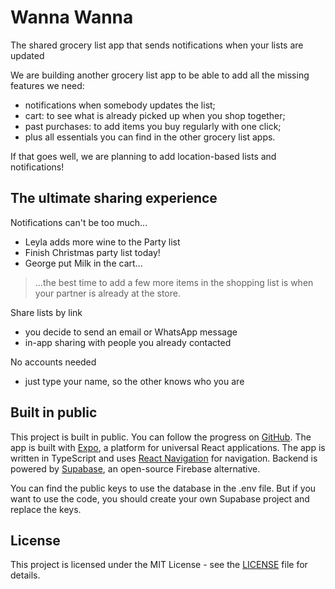# Wanna Wanna

The shared grocery list app that sends notifications when your lists are updated

We are building another grocery list app to be able to add all the missing features we need:
- notifications when somebody updates the list;
- cart: to see what is already picked up when you shop together;
- past purchases: to add items you buy regularly with one click;
- plus all essentials you can find in the other grocery list apps.

If that goes well, we are planning to add location-based lists and notifications!

## The ultimate sharing experience

Notifications can't be too much...

- Leyla adds more wine to the Party list
- Finish Christmas party list today!
- George put Milk in the cart...

> ...the best time to add a few more items in the shopping list is when your partner is already at the store.

Share lists by link

- you decide to send an email or WhatsApp message
- in-app sharing with people you already contacted

No accounts needed

- just type your name, so the other knows who you are

## Built in public

This project is built in public. You can follow the progress on [GitHub](https://github.com/leechy/wanna). The app is built with [Expo](https://expo.dev/), a platform for universal React applications. The app is written in TypeScript and uses [React Navigation](https://reactnavigation.org/) for navigation. Backend is powered by [Supabase](https://supabase.io/), an open-source Firebase alternative.

You can find the public keys to use the database in the .env file. But if you want to use the code, you should create your own Supabase project and replace the keys.

## License

This project is licensed under the MIT License - see the [LICENSE](LICENSE) file for details.
